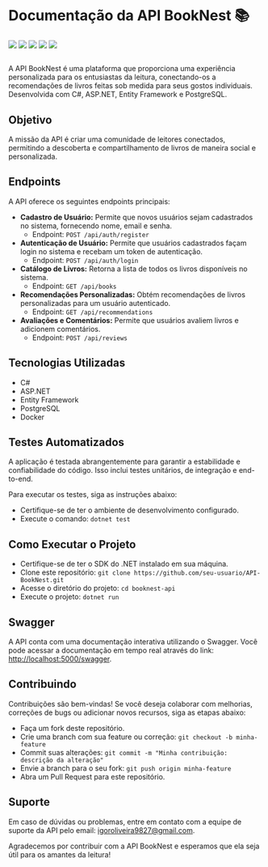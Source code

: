 # Documentação da API BookNest 📚

<div align="left">
    <img align="center" src="https://img.shields.io/badge/PostgreSQL-316192?style=for-the-badge&logo=postgresql&logoColor=white">
    <img align="center" src="https://img.shields.io/badge/ASP.NET-5C2D91?style=for-the-badge&logo=.net&logoColor=white">
    <img align="center" src="https://img.shields.io/badge/C%23-239120?style=for-the-badge&logo=c-sharp&logoColor=white">
    <img align="center" src="https://img.shields.io/badge/Entity%20Framework-5C2D91?style=for-the-badge&logo=.net&logoColor=white">
    <img align="center" src="https://img.shields.io/badge/Maintained%3F-yes-green.svg">
</div>

<br />

A API BookNest é uma plataforma que proporciona uma experiência personalizada para os entusiastas da leitura, conectando-os a recomendações de livros feitas sob medida para seus gostos individuais. Desenvolvida com C#, ASP.NET, Entity Framework e PostgreSQL.

## Objetivo

A missão da API é criar uma comunidade de leitores conectados, permitindo a descoberta e compartilhamento de livros de maneira social e personalizada.

## Endpoints

A API oferece os seguintes endpoints principais:

- **Cadastro de Usuário:** Permite que novos usuários sejam cadastrados no sistema, fornecendo nome, email e senha.
  - Endpoint: `POST /api/auth/register`
- **Autenticação de Usuário:** Permite que usuários cadastrados façam login no sistema e recebam um token de autenticação.
  - Endpoint: `POST /api/auth/login`
- **Catálogo de Livros:** Retorna a lista de todos os livros disponíveis no sistema.
  - Endpoint: `GET /api/books`
- **Recomendações Personalizadas:** Obtém recomendações de livros personalizadas para um usuário autenticado.
  - Endpoint: `GET /api/recommendations`
- **Avaliações e Comentários:** Permite que usuários avaliem livros e adicionem comentários.
  - Endpoint: `POST /api/reviews`

## Tecnologias Utilizadas

- C#
- ASP.NET
- Entity Framework
- PostgreSQL
- Docker

## Testes Automatizados

A aplicação é testada abrangentemente para garantir a estabilidade e confiabilidade do código. Isso inclui testes unitários, de integração e end-to-end.

Para executar os testes, siga as instruções abaixo:

- Certifique-se de ter o ambiente de desenvolvimento configurado.
- Execute o comando: `dotnet test`

## Como Executar o Projeto

- Certifique-se de ter o SDK do .NET instalado em sua máquina.
- Clone este repositório: `git clone https://github.com/seu-usuario/API-BookNest.git`
- Acesse o diretório do projeto: `cd booknest-api`
- Execute o projeto: `dotnet run`

## Swagger

A API conta com uma documentação interativa utilizando o Swagger. Você pode acessar a documentação em tempo real através do link: [http://localhost:5000/swagger](http://localhost:5000/swagger).

## Contribuindo

Contribuições são bem-vindas! Se você deseja colaborar com melhorias, correções de bugs ou adicionar novos recursos, siga as etapas abaixo:

- Faça um fork deste repositório.
- Crie uma branch com sua feature ou correção: `git checkout -b minha-feature`
- Commit suas alterações: `git commit -m "Minha contribuição: descrição da alteração"`
- Envie a branch para o seu fork: `git push origin minha-feature`
- Abra um Pull Request para este repositório.

## Suporte

Em caso de dúvidas ou problemas, entre em contato com a equipe de suporte da API pelo email: igoroliveira9827@gmail.com.

Agradecemos por contribuir com a API BookNest e esperamos que ela seja útil para os amantes da leitura!